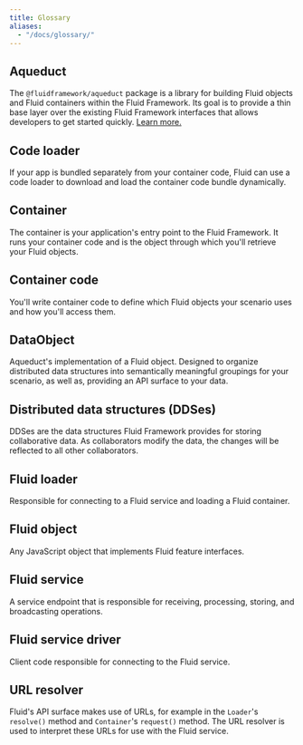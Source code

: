 ```yaml
---
title: Glossary
aliases:
  - "/docs/glossary/"
---
```


## Aqueduct

The `@fluidframework/aqueduct` package is a library for building Fluid objects and Fluid containers within the Fluid
Framework. Its goal is to provide a thin base layer over the existing Fluid Framework interfaces that allows developers
to get started quickly. [Learn more.](https://fluidframework.com/apis/aqueduct/)

## Code loader

If your app is bundled separately from your container code, Fluid can use a code loader to download
and load the container code bundle dynamically.

## Container

The container is your application's entry point to the Fluid Framework. It runs your container code and is
the object through which you'll retrieve your Fluid objects.

## Container code

You'll write container code to define which Fluid objects your scenario uses and how you'll access them.

## DataObject

Aqueduct's implementation of a Fluid object. Designed to organize distributed data structures into
semantically meaningful groupings for your scenario, as well as, providing an API surface to your data.

## Distributed data structures (DDSes)

DDSes are the data structures Fluid Framework provides for storing collaborative data. As collaborators modify the data,
the changes will be reflected to all other collaborators.

## Fluid loader

Responsible for connecting to a Fluid service and loading a Fluid container.

## Fluid object

Any JavaScript object that implements Fluid feature interfaces.

## Fluid service

A service endpoint that is responsible for receiving, processing, storing, and broadcasting operations.

## Fluid service driver

Client code responsible for connecting to the Fluid service.

## URL resolver

Fluid's API surface makes use of URLs, for example in the `Loader`'s `resolve()` method and `Container`'s `request()`
method.  The URL resolver is used to interpret these URLs for use with the Fluid service.
